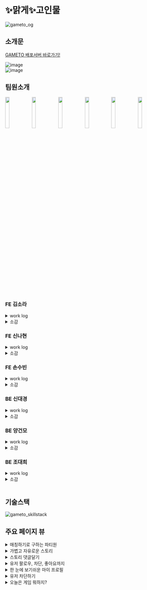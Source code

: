 # ✨맑게✨고인물

![gameto_og](https://user-images.githubusercontent.com/111413253/214849189-3abe2fbd-008c-42ee-b4d1-96f9164d7005.png)

## 소개문
[GAMETO 배포서버 바로가기!](https://gameto.kr)

![image](https://user-images.githubusercontent.com/110885981/215445088-c01268d2-0d3f-403c-9d07-217bc7393eda.png)</br>
![image](https://user-images.githubusercontent.com/110885981/215445186-a0a24c51-59e1-4056-90d1-88e3a0a7905e.png)

## 팀원소개

<img src="https://user-images.githubusercontent.com/110885981/215442916-9a93b855-98aa-4393-9b01-66fe676081ab.png" width = 16% height = 16%> <img src="https://user-images.githubusercontent.com/110885981/215443206-68d62057-3612-4ac6-8cfe-6fef6c7d6af6.png" width = 16% height = 16%> <img src="https://user-images.githubusercontent.com/110885981/215443087-93c83162-682e-4289-99df-677b2b2f9760.png" width = 16% height = 16%> <img src="https://user-images.githubusercontent.com/110885981/215442791-f15c67e9-9929-4128-bd2c-a2e2798cce86.png" width = 16% height = 16%> <img src="https://user-images.githubusercontent.com/110885981/215441108-d59792fa-2658-4973-8de8-60f5e743a8e4.png" width = 16% height = 16%> <img src="https://user-images.githubusercontent.com/110885981/215442510-4e9c8590-8b5a-421f-9c24-75fe26611b0d.png" width = 16% height = 16%>

### FE 김소라
<details>
<summary>work log</summary>

- 로그인 페이지 뷰 구현 및 유효성검사
- 매칭하기 페이지 뷰 구현 및 페이지네이션 구현
- 매칭하기 작성하기,수정하기 페이지 뷰 구현
- 검색하기 기능 구현
- 게임추천하기 드래그앤 드롭 구현및 사운드 추가
- `redux toolkit`을 이용해 상태 업데이트와 persist 미들웨어를 사용해 로컬스토리지에 저장  
</details>

<details>
<summary>소감</summary>

메인 프로젝트 시작전에는 남들에 비해 못해서 많은 불안감이 있었지만 팀원들이 너무 좋고 으쌰으쌰하는 분위기라 항상까지는 아니지만 즐겁게 작업하고 있습니다 😀
  리덕스 툴킷을 쓰면서 아직 어려운 부분도 있지만 비동기가 아닌 상태관리에서는 잘쓰고 있습니다 간단한 CRUD 부분만 맡았지만 막상 구현해보니 생각하지도 못한 부분에서 에러가 났지만 소통하여 같이 해결해 나가고 백엔드 쪽에서 실시간으로 어떤 에러가 뜨는지 실시간으로 알려 주실 정도로 협업이 잘되고 이게 진정한 협업이 아닐까 생각 합니다 맑고 고인물 즐겁다✨
</details>

### FE 신나현
<details>
<summary>work log</summary>

- figma 작업 90%정도(프론트 선생님들 인정인가요)
- 전역스타일 기초 작업, 모바일 반응형 구현
- 회원가입 페이지 뷰 구현 및 유효성 검사, API 연결
- 스토리 뷰 구현, API연결, 무한스크롤 구현
- 스토리 상세보기 뷰 구현, API 연결, CRUD 구현
- 스토리 댓글 뷰 구현, API 연결, CRUD 구현
- 스토리 좋아요, 댓글 좋아요 API 연결, 기능 구현 
</details>


<details>
<summary>소감</summary>

API 연결을 자꾸하다보니 axios와 친해질 수 있어서 좋았고, 막연해서 갑갑했지만 무한스크롤 구현하고 나니 뿌듯합니다! 
CRUD 도 스토리, 댓글 이렇게 2번 정도 해보니 감이 좀 잡혀서 나중에 하면 좀 더 잘할 수 있지 않을까 하는 생각에 기분이가 좋습니다😁
무엇보다 프로젝트는 어떤 사람과 하는지, 소통이 얼마나 잘되는지가 중요하다고 생각하는데 다행히 그런 면에서는 최고의 팀원이 아닐까 싶습니다.
앞으로 정말 이렇게 사람 좋고 우수한 백엔드와 프론트엔드 팀원을 또 만날 수 있을까요?! 팀원 운은 가히 최고였다고 자부합니다!
이렇게 좋은 분위기에 다들 열심히 하고 즐겁게 작업할 수 있게 해주었던 우리 33조 맑은 고인물 선생님들 정말 최고입니다! 내가 많이 아껴여 고생많았습니다!!!
</details>

### FE 손수빈
<details>
<summary>work log</summary>

- 유저 프로필 관련 페이지 뷰 구현 및 API 연결(R, U)
- 유저 프로필 내부 매칭글 및 스토리 페이지네이션 구현(R)
- 블락 리스트 페이지 뷰 구현 및 API 연결(C, R)
- 회원 탈퇴 페이지 뷰 구현 및 API 연결(D)
- 헤더 컴포넌트 API 연결(R)
- 서버 게임 DB와 클라이언트 게임 icon 매칭하는 유틸 함수 제작
- 공통 팝업 컴포넌트 뷰 구현 및 필요한 페이지에 연결
- `open graph` 설정 및 favicon 변경
- `redux toolkit`을 이용해 상태 업데이트를 반영하여 즉각적인 화면 렌더링 구현
</details>


<details>
<summary>소감</summary>

아무런 아이디어도 없이 '미디어'라는 커다란 카테고리 아래에 모였던 6명이 한 달 남짓한 짧은 시간동안 많은 것을 해냈습니다.
이미 만들어진 서비스가 아닌, 공통적인 관심사인 '게임'이라는 주제로 정말 우리가 만들고 싶은 서비스를 만드는 과정이었기에 즐겁게 작업할 수 있었습니다!
어렵지 않을까 싶었던 요구사항들을 뚝딱뚝딱 해결해주었던 든든한 백엔드 팀원들, 모르는 부분은 어떻게든 공부하여 만들어오는 재능 넘치는 프론트 팀원들과 함께할 수 있어서 너무나 다행입니다.
다만 저의 경우 기본적인 CRUD만을 담당하게 되어서 다른 프론트 팀원들이 과하게 힘든 작업들을 거쳐야하지 않았나 하는 아쉬움이 남네요!
비록 스스로 구현하지는 못했더라도 작성해주신 코드를 보면서 또 한 번 공부할 수 있는 귀한 시간이었습니다! 감사해요 맑게고인물! 💖즐겁다💖!
</details>

### BE 신대경
<details>
<summary>work log</summary>

- 게임 DB 구축 및 랜덤 게임 추천 로직 구현
- 매칭 게시글 CRUD 기능 구현
- 회원 프로필 이미지 CRUD 기능 구현
- AOP를 활용한 로그 기능 구현
- cloudType 서비스를 활용한 배포
</details>


<details>
<summary>소감</summary>

AWS S3를 이용한 MultipartFile 관리, 게시물 검색, 차단 필터링, 새로운 배포 방식 적용 등, 새로운 기술들을 적용해볼 수 있는 기회가 많아서 좋았습니다. 처음에는 우여곡절이 많았지만 팀원분들과 커뮤니케이션 하면서 해결 방법을 찾아가는 과정 속에서 많은 것을 배웠고, 테스트가 성공했을 때의 짜릿함은 앞으로의 공부에 있어서 좋은 원동력이 될 것 같습니다.
스스로 다짐을 하게 된 부분이 있다면, 항상 자기 자신을 의심하는 자세를 가져야 겠다는 것이었습니다. 팀 내부적으로 토론을 하거나 정보를 공유할 때 설명을 덧붙이는 경우가 많은데, 돌이켜 생각해보면 근거가 부족한 설명이나 의견이 더러 있었다는 것을 느낍니다. 결국 부족했던 정보 때문에 해당 내용을 다시 공부하거나 다른 대안을 찾아야 하는 상황까지 생길 수 있기 때문에, 무엇을 안다는 생각이 든다면 끊임없이 의심하고 확인을 거듭하는 습관 또는 자세를 갖춰야 할 것 같다는 생각을 했습니다.
무엇보다 중요한 것은 프로젝트를 통해 '협업'을 해보았다는 것입니다. 실무 협업은 프로젝트 협업과는 또 느낌이 많이 다를 수 있겠지만 일단 경험해 보았다는 사실이 중요하고, 해 보았기 때문에 실무 협업에 대한 막연한 안개가 조금이나마 걷히고 잘 할 수 있을거라는 자신감을 얻은 것 같습니다.
</details>

### BE 양건모
<details>
<summary>work log</summary>

- 스토리 게시판 CRUD 구현  
- form-data 형식으로 파일과, json형태의 글을 받아오게 처리  
- 팔로우 한 유저의 게시물만 따로 볼 수 있게 구현  
- 댓글 게시판 CRUD 구현  
- 사용자가 차단한 유저의 게시글과 댓글은 보이지 않게 처리  
- 스토리 게시판과 댓글에 좋아요 기능 추가 
</details>


<details>
<summary>소감</summary>

메인 프로젝트를 시작하기 전에는 기획부터 시작해서 모든 것을 스스로 해야했기 때문에 막막함이 있었습니다.  
하지만 좋은 팀원들을 만난 덕분에 많이 배우면서 맡은 부분을 수행할 수 있게 되었습니다.  
구현해 낼 수 있을까라는 의문이 드는 기능을 해내면서 개발의 짜릿함을 느꼈고 이 경험은 앞으로 실무를 하는데 있어서 큰 도움이 될 것 같습니다.  
서로 문제가 생겼을 때마다 공유하며 문제를 해결해 나가는 과정에서 협업이란 무엇인지 깨닫게 되었고  
소통과 분위기가 너무 잘되고 좋은 팀원들 덕분에 프로젝트를 잘 마무리 할 수 있었습니다.
</details> 

### BE 조대희
<details>
<summary>work log</summary>

- Member Rest API 엔드포인트 생성
- Member CRUD Business Logic 구현
- Security 기본 설정 및 JWT 적용
- redis를 활용하여 로그아웃 구현
- 팔로우, 회원 좋아요, 차단 API, Business Logic 구현
</details>


<details>
<summary>소감</summary>


`즐겁다!` 저희 팀의 모토가 아닐까 싶습니다.  
팀의 분위기가 언제나 밝고 의욕이 넘쳐났기에 즐겁고 파이팅 넘치게 팀 활동을 이어나갈 수 있었고, 서로의 어려움과 어쩔 수 없이 생겨나는 갈등을 서로가 도와가며 해결해나가는 저희 팀을 보며 "어디까지나 혼자 하는 것이 편하다"라는 제 생각의 틀을 깰 수 있었던 게 이번 프로젝트를 하며 가장 크게 얻어 가는 것이라고 생각합니다. 팀의 리더가 됐음에도 미숙한 점이 많아 걱정이 앞섰는데 제네럴 부팀장 소라님, 꼼꼼한 서기 나현님, 즐겁다의 인격화 수빈님, 백엔드 해결사 대경님, 영원한 듀오 건모님 모두가 있어 프로젝트를 잘 마무리할 수 있었습니다. 여러 SNS에서 사용되는 회원의 기능과 Security 등을 구현하며 얻은 개발적인 지식 뿐만 아니라  팀 활동의 긍정적인 영향까지 모두를 얻어 갈 수 있었던 프로젝트였기에 다시 한번 팀원분들에게 감사드리고 이런 경험을 잘 녹여내어 어떤 팀이든 잘 적응하는 개발자가 될 수 있도록 증진하도록 하겠습니다!
</details> 
</br>

## 기술스택
![gameto_skillstack](https://user-images.githubusercontent.com/110885981/215437238-f5c2903b-c529-4de9-ae1f-e8cbddf3ea98.png)

## 주요 페이지 뷰

<details>
<summary>매칭하기로 구하는 파티원</summary>

![page_01](https://user-images.githubusercontent.com/110885981/215438986-36afae98-5c03-46b3-9b95-5dec6235ceef.gif)

</details>

<details>
<summary>가볍고 자유로운 스토리</summary>

![page_02](https://user-images.githubusercontent.com/110885981/215440663-a39c92d3-4c25-4f1f-b2b1-cd817029bc1a.gif)

</details>

<details>
<summary>스토리 댓글달기</summary>

![page_03](https://user-images.githubusercontent.com/110885981/215439156-bbf1b4d9-3e0c-4fb1-805e-cd0b2a94186d.gif)

</details>

<details>
<summary>유저 팔로우, 차단, 좋아요까지</summary>

![page_04](https://user-images.githubusercontent.com/110885981/215439177-49782fef-7fc6-453a-a095-db03a6a95c86.gif)

</details>

<details>
<summary>한 눈에 보기쉬운 마이 프로필</summary>

![page_05](https://user-images.githubusercontent.com/110885981/215439198-a3f24158-6df6-4a0b-aad6-bd6d7f858db8.gif)

</details>

<details>
<summary>유저 차단하기</summary>

![page_06](https://user-images.githubusercontent.com/110885981/215439224-08c208f9-6ee1-4fb7-b0d1-10c17b089781.gif)
</details>

<details>
<summary>오늘은 게임 뭐하지?</summary>

![page_07](https://user-images.githubusercontent.com/110885981/215439262-f1466081-3830-44b1-9a3e-bd3d01910a1f.gif)
</details>
